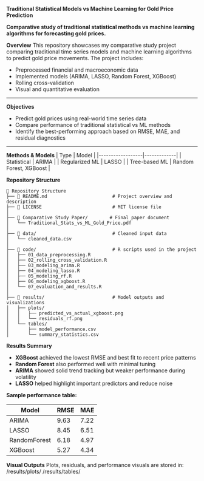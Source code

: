 **Traditional Statistical Models vs Machine Learning for Gold Price Prediction**

**Comparative study of traditional statistical methods vs machine learning algorithms for forecasting gold prices.**



**Overview**
This repository showcases my comparative study project comparing traditional time series models and machine learning algorithms to predict gold price movements. The project includes:
- Preprocessed financial and macroeconomic data
- Implemented models (ARIMA, LASSO, Random Forest, XGBoost)
- Rolling cross-validation
- Visual and quantitative evaluation

---

**Objectives**
- Predict gold prices using real-world time series data
- Compare performance of traditional statistical vs ML methods
- Identify the best-performing approach based on RMSE, MAE, and residual diagnostics

---

**Methods & Models**
| Type              | Model       |
|------------------|-------------|
| Statistical       | ARIMA       |
| Regularized ML    | LASSO       |
| Tree-based ML     | Random Forest, XGBoost |

**Repository Structure**

```text
📁 Repository Structure
├── 📄 README.md                        # Project overview and description
├── 📄 LICENSE                          # MIT license file
│
├── 📂 Comparative Study Paper/        # Final paper document
│   └── Traditional_Stats_vs_ML_Gold_Price.pdf
│
├── 📂 data/                            # Cleaned input data
│   └── cleaned_data.csv
│
├── 📂 code/                            # R scripts used in the project
│   ├── 01_data_preprocessing.R
│   ├── 02_rolling_cross_validation.R
│   ├── 03_modeling_arima.R
│   ├── 04_modeling_lasso.R
│   ├── 05_modeling_rf.R
│   ├── 06_modeling_xgboost.R
│   └── 07_evaluation_and_results.R
│
├── 📂 results/                         # Model outputs and visualizations
│   ├── plots/
│   │   ├── predicted_vs_actual_xgboost.png
│   │   └── residuals_rf.png
│   └── tables/
│       ├── model_performance.csv
│       └── summary_statistics.csv
```


**Results Summary**
- **XGBoost** achieved the lowest RMSE and best fit to recent price patterns
- **Random Forest** also performed well with minimal tuning
- **ARIMA** showed solid trend tracking but weaker performance during volatility
- **LASSO** helped highlight important predictors and reduce noise

**Sample performance table:**

| Model       | RMSE  | MAE   |
|-------------|-------|-------|
| ARIMA       | 9.63  | 7.22  |
| LASSO       | 8.45  | 6.51  |
| RandomForest| 6.18  | 4.97  |
| XGBoost     | 5.27  | 4.34  |



**Visual Outputs**
Plots, residuals, and performance visuals are stored in:
/results/plots/
/results/tables/

